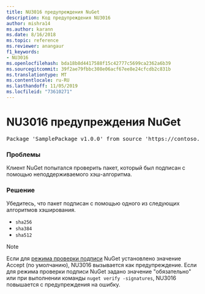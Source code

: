 ```yaml
---
title: NU3016 предупреждения NuGet
description: Код предупреждения NU3016
author: mishra14
ms.author: karann
ms.date: 8/16/2018
ms.topic: reference
ms.reviewer: anangaur
f1_keywords:
- NU3016
ms.openlocfilehash: bda18b8d4417588f15c42777c5699ca2362a6b39
ms.sourcegitcommit: 39f2ae79fbbc308e06acf67ee8e24cfcdb2c831b
ms.translationtype: MT
ms.contentlocale: ru-RU
ms.lasthandoff: 11/05/2019
ms.locfileid: "73610271"
---
```

# <a name="nuget-warning-nu3016"></a>NU3016 предупреждения NuGet

<pre>Package 'SamplePackage v1.0.0' from source 'https://contoso.com/index.json': The package hash uses an unsupported hash algorithm.</pre>

### <a name="issue"></a>Проблемы

Клиент NuGet попытался проверить пакет, который был подписан с помощью неподдерживаемого хэш-алгоритма.


### <a name="solution"></a>Решение

Убедитесь, что пакет подписан с помощью одного из следующих алгоритмов хэширования. 
* `sha256`
* `sha384`
* `sha512`


> [!Note]
> Если для [режима проверки подписи](https://docs.microsoft.com/nuget/consume-packages/installing-signed-packages#configure-package-signature-requirements) NuGet установлено значение Accept (по умолчанию), NU3016 вызывается как предупреждение. Если для режима проверки подписи NuGet задано значение "обязательно" или при выполнении команды `nuget verify -signatures`, NU3016 повышается с предупреждения на ошибку. 